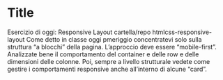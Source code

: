 Title
===
Esercizio di oggi: Responsive Layout
cartella/repo htmlcss-responsive-layout
Come detto in classe oggi pmeriggio concentratevi solo sulla struttura “a blocchi” della pagina.
L’approccio deve essere “mobile-first”.
Analizzate bene il comportamento del container e delle row e delle dimensioni delle colonne.
Poi, sempre a livello strutturale vedete come gestire i comportamenti responsive anche all’interno di alcune “card”.
